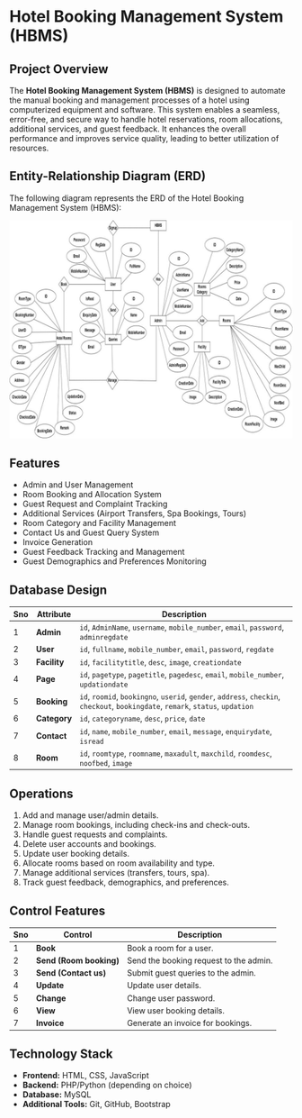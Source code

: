 # Hotel Booking Management System (HBMS)

## Project Overview

The **Hotel Booking Management System (HBMS)** is designed to automate the manual booking and management processes of a hotel using computerized equipment and software. This system enables a seamless, error-free, and secure way to handle hotel reservations, room allocations, additional services, and guest feedback. It enhances the overall performance and improves service quality, leading to better utilization of resources. 

## Entity-Relationship Diagram (ERD)

The following diagram represents the ERD of the Hotel Booking Management System (HBMS):

![Hotel Booking ERD](https://github.com/Epsita-R/Hotel-Booking-Management-System/blob/main/ERD.jpg)


## Features

- Admin and User Management
- Room Booking and Allocation System
- Guest Request and Complaint Tracking
- Additional Services (Airport Transfers, Spa Bookings, Tours)
- Room Category and Facility Management
- Contact Us and Guest Query System
- Invoice Generation
- Guest Feedback Tracking and Management
- Guest Demographics and Preferences Monitoring

## Database Design

| Sno | Attribute   | Description                                                                 |
| --- | ----------- | --------------------------------------------------------------------------- |
| 1   | **Admin**   | `id`, `AdminName`, `username`, `mobile_number`, `email`, `password`, `adminregdate` |
| 2   | **User**    | `id`, `fullname`, `mobile_number`, `email`, `password`, `regdate`            |
| 3   | **Facility**| `id`, `facilitytitle`, `desc`, `image`, `creationdate`                       |
| 4   | **Page**    | `id`, `pagetype`, `pagetitle`, `pagedesc`, `email`, `mobile_number`, `updationdate` |
| 5   | **Booking** | `id`, `roomid`, `bookingno`, `userid`, `gender`, `address`, `checkin`, `checkout`, `bookingdate`, `remark`, `status`, `updation` |
| 6   | **Category**| `id`, `categoryname`, `desc`, `price`, `date`                                |
| 7   | **Contact** | `id`, `name`, `mobile_number`, `email`, `message`, `enquirydate`, `isread`   |
| 8   | **Room**    | `id`, `roomtype`, `roomname`, `maxadult`, `maxchild`, `roomdesc`, `noofbed`, `image` |

## Operations

1. Add and manage user/admin details.
2. Manage room bookings, including check-ins and check-outs.
3. Handle guest requests and complaints.
4. Delete user accounts and bookings.
5. Update user booking details.
6. Allocate rooms based on room availability and type.
7. Manage additional services (transfers, tours, spa).
8. Track guest feedback, demographics, and preferences.

## Control Features

| Sno | Control                  | Description                           |
| --- | ------------------------ | ------------------------------------- |
| 1   | **Book**                 | Book a room for a user.               |
| 2   | **Send (Room booking)**  | Send the booking request to the admin.|
| 3   | **Send (Contact us)**    | Submit guest queries to the admin.    |
| 4   | **Update**               | Update user details.                  |
| 5   | **Change**               | Change user password.                 |
| 6   | **View**                 | View user booking details.            |
| 7   | **Invoice**              | Generate an invoice for bookings.     |

## Technology Stack

- **Frontend:** HTML, CSS, JavaScript
- **Backend:** PHP/Python (depending on choice)
- **Database:** MySQL
- **Additional Tools:** Git, GitHub, Bootstrap


